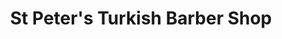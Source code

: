 ---
title: "St Peter's Turkish Barber Shop"
url: /cleethorpes/st-peters-turkish-barber-shop/
shop: Friseur
---